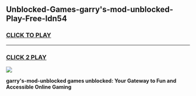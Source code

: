 
## Unblocked-Games-garry's-mod-unblocked-Play-Free-ldn54
<h3>
<a href="https://premium76.site?title=garry's-mod-unblocked&ref=21A">CLICK TO PLAY</a></h3>
<hr>

<h3>
<a href="https://premium76.site?title=garry's-mod-unblocked&ref=21A">CLICK 2 PLAY</a>
  
</h3>

<a href="https://premium76.site?title=garry's-mod-unblocked&ref=21A"><img src="https://clearcache.store/games.png"></a>


**garry's-mod-unblocked games unblocked: Your Gateway to Fun and Accessible Online Gaming**
